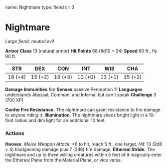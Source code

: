 name: Nightmare
type: fiend
cr: 3

# Nightmare
_Large fiend, neutral evil_

**Armor Class** 13 (natural armor)
**Hit Points** 68 (8d10 + 24)
**Speed** 60 ft., fly 90 ft.

| STR     | DEX     | CON     | INT     | WIS     | CHA     |
|---------|---------|---------|---------|---------|---------|
| 18 (+4) | 15 (+2) | 16 (+3) | 10 (+0) | 13 (+1) | 15 (+2) |

**Damage Immunities** fire
**Senses** passive Perception 11
**Languages** understands Abyssal, Common, and Infernal but can't speak
**Challenge** 3 (700 XP)

**Confer Fire Resistance.** The nightmare can grant resistance to fire damage to anyone riding it.
**Illumination.** The nightmare sheds bright light in a 10-foot radius and dim light for an additional 10 feet.

### Actions
**Hooves.** _Melee Weapon Attack:_ +6 to hit, reach 5 ft., one target. _Hit:_ 13 (2d8 + 4) bludgeoning damage plus 7 (2d6) fire damage.
**Ethereal Stride.** The nightmare and up to three willing creatures within 5 feet of it magically enter the Ethereal Plane from the Material Plane, or vice versa.
